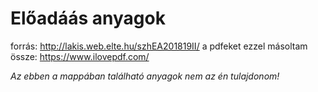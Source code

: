 # Előadáás anyagok

forrás: http://lakis.web.elte.hu/szhEA201819II/
a pdfeket ezzel másoltam össze: https://www.ilovepdf.com/

_Az ebben a mappában található anyagok nem az én tulajdonom!_
